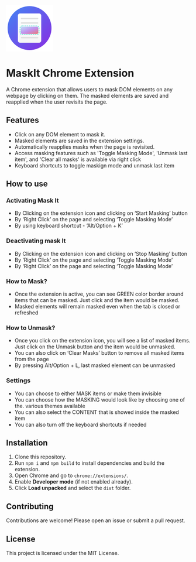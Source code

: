 ![Mask It Chrome Extension Logo](/icons/icon128.png "Mask It Chrome Extension Logo")

# MaskIt Chrome Extension

A Chrome extension that allows users to mask DOM elements on any webpage by clicking on them. The masked elements are saved and reapplied when the user revisits the page.

## Features
- Click on any DOM element to mask it.
- Masked elements are saved in the extension settings.
- Automatically reapplies masks when the page is revisited.
- Access masking features such as 'Toggle Masking Mode', 'Unmask last item', and 'Clear all masks' is available via right click
- Keyboard shortcuts to toggle maskign mode and unmask last item

## How to use

### Activating Mask It
- By Clicking on the extension icon and clicking on ‘Start Masking’ button
- By ‘Right Click’ on the page and selecting ‘Toggle Masking Mode’
- By using keyboard shortcut - ‘Alt/Option + K’

### Deactivating mask It
- By Clicking on the extension icon and clicking on ‘Stop Masking’ button
- By ‘Right Click’ on the page and selecting ‘Toggle Masking Mode’
- By ‘Right Click’ on the page and selecting ‘Toggle Masking Mode’

### How to Mask?
- Once the extension is active, you can see GREEN color border around items that can be masked. Just click and the item would be masked.
- Masked elements will remain masked even when the tab is closed or refreshed

### How to Unmask?
- Once you click on the extension icon, you will see a list of masked items. Just click on the Unmask button and the item would be unmasked.
- You can also click on ‘Clear Masks’ button to remove all masked items from the page
- By pressing Alt/Option + L, last masked element can be unmasked

### Settings
- You can choose to either MASK items or make them invisible
- You can choose how the MASKING would look like by choosing one of the. various themes available
- You can also select the CONTENT that is showed inside the masked item
- You can also turn off the keyboard shortcuts if needed

## Installation
1. Clone this repository.
2. Run `npm i` and `npm build` to install dependencies and build the extension.
3. Open Chrome and go to `chrome://extensions/`.
4. Enable **Developer mode** (if not enabled already).
5. Click **Load unpacked** and select the `dist` folder.

## Contributing
Contributions are welcome! Please open an issue or submit a pull request.

## License
This project is licensed under the MIT License.
